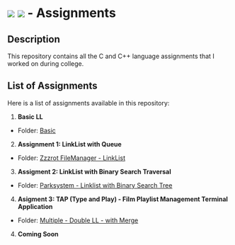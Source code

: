 # <img src="https://img.shields.io/badge/C-00599C?style=for-the-badge&logo=c&logoColor=white"> <img src="https://img.shields.io/badge/C%2B%2B-00599C?style=for-the-badge&logo=c%2B%2B&logoColor=white"> - Assignments

## Description
This repository contains all the C and C++ language assignments that I worked on during college.

## List of Assignments
Here is a list of assignments available in this repository:
1. **Basic LL**
- Folder: [Basic](Basic/)
2. **Assignment 1: LinkList with Queue**
- Folder: [Zzzrot FileManager - LinkList](Zzzrot%20FileManager%20-%20LinkList/)
3. **Assigment 2: LinkList with Binary Search Traversal**
- Folder: [Parksystem - Linklist with Binary Search Tree](Parksystem%20-%20Linklist%20with%20Binary%20Search%20Tree%20)
4. **Asigment 3: TAP (Type and Play) - Film Playlist Management Terminal Application**
  - Folder: [Multiple - Double LL - with Merge](Multiple%20Double%20LL)
4. **Coming Soon**

